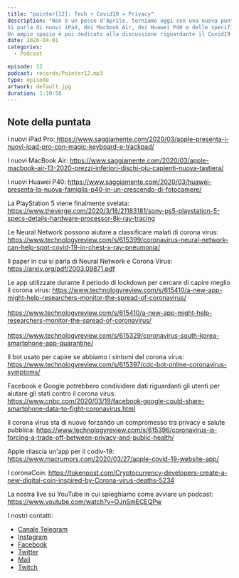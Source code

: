 ```yaml
---
title: "pointer[12]: Tech + Covid19 = Privacy"
description: "Non è un pesce d'Aprile, torniamo oggi con una nuova puntata registrata durante il periodo di lockdown forzato. <br>
Si parla di nuovi iPad, dei Macbook Air, dei Huawei P40 e delle specifiche tecniche della PlayStation 5. <br>
Un ampio spazio è poi dedicato alla discussione riguardante il Covid19 e il modo in cui la tecnologia può essere utile per sconfiggere questo virus."
date: 2020-04-01
categories:
  - Podcast

episode: 12
podcast: records/Pointer12.mp3
type: episode
artwork: default.jpg
duration: 1:10:58
---
```


## Note della puntata

<!-- wp:paragraph -->
<p>I nuovi iPad Pro:<a href="https://www.saggiamente.com/2020/03/apple-presenta-i-nuovi-ipad-pro-con-magic-keyboard-e-trackpad/"> https://www.saggiamente.com/2020/03/apple-presenta-i-nuovi-ipad-pro-con-magic-keyboard-e-trackpad/</a></p>
<!-- /wp:paragraph -->

<!-- wp:paragraph -->
<p>I nuovi MacBook Air: <a href="https://www.saggiamente.com/2020/03/apple-macbook-air-13-2020-prezzi-inferiori-dischi-piu-capienti-nuova-tastiera/">https://www.saggiamente.com/2020/03/apple-macbook-air-13-2020-prezzi-inferiori-dischi-piu-capienti-nuova-tastiera/</a></p>
<!-- /wp:paragraph -->

<!-- wp:paragraph -->
<p>I nuovi Huawei P40: <a href="https://www.saggiamente.com/2020/03/huawei-presenta-la-nuova-famiglia-p40-in-un-crescendo-di-fotocamere/">https://www.saggiamente.com/2020/03/huawei-presenta-la-nuova-famiglia-p40-in-un-crescendo-di-fotocamere/</a></p>
<!-- /wp:paragraph -->

<!-- wp:paragraph -->
<p>La PlayStation 5 viene finalmente svelata: <a href="https://www.theverge.com/2020/3/18/21183181/sony-ps5-playstation-5-specs-details-hardware-processor-8k-ray-tracing">https://www.theverge.com/2020/3/18/21183181/sony-ps5-playstation-5-specs-details-hardware-processor-8k-ray-tracing</a></p>
<!-- /wp:paragraph -->

<!-- wp:paragraph -->
<p>Le Neural Network possono aiutare a classificare malati di corona virus: <a href="https://www.technologyreview.com/s/615399/coronavirus-neural-network-can-help-spot-covid-19-in-chest-x-ray-pneumonia/">https://www.technologyreview.com/s/615399/coronavirus-neural-network-can-help-spot-covid-19-in-chest-x-ray-pneumonia/</a> </p>
<!-- /wp:paragraph -->

<!-- wp:paragraph -->
<p>Il paper in cui si parla di Neural Network e Corona Virus: <a href="https://arxiv.org/pdf/2003.09871.pdf">https://arxiv.org/pdf/2003.09871.pdf</a></p>
<!-- /wp:paragraph -->

<!-- wp:paragraph -->
<p>Le app utilizzate durante il periodo di lockdown per cercare di capire meglio il corona virus: <a href="https://www.technologyreview.com/s/615410/a-new-app-might-help-researchers-monitor-the-spread-of-coronavirus/">https://www.technologyreview.com/s/615410/a-new-app-might-help-researchers-monitor-the-spread-of-coronavirus/</a><br><br><a href="https://www.technologyreview.com/s/615410/a-new-app-might-help-researchers-monitor-the-spread-of-coronavirus/">https://www.technologyreview.com/s/615410/a-new-app-might-help-researchers-monitor-the-spread-of-coronavirus/</a><br><br><a href="https://www.technologyreview.com/s/615329/coronavirus-south-korea-smartphone-app-quarantine/">https://www.technologyreview.com/s/615329/coronavirus-south-korea-smartphone-app-quarantine/</a><br></p>
<!-- /wp:paragraph -->

<!-- wp:paragraph -->
<p>Il bot usato per capire se abbiamo i sintomi del corona virus: <a href="https://www.technologyreview.com/s/615397/cdc-bot-online-coronavirus-symptoms/">https://www.technologyreview.com/s/615397/cdc-bot-online-coronavirus-symptoms/</a></p>
<!-- /wp:paragraph -->

<!-- wp:paragraph -->
<p>Facebook e Google potrebbero condividere dati riguardanti gli utenti per aiutare gli stati contro il corona virus: <a href="https://www.cnbc.com/2020/03/19/facebook-google-could-share-smartphone-data-to-fight-coronavirus.html">https://www.cnbc.com/2020/03/19/facebook-google-could-share-smartphone-data-to-fight-coronavirus.html</a></p>
<!-- /wp:paragraph -->

<!-- wp:paragraph -->
<p>Il corona virus sta di nuovo forzando un compromesso tra privacy e salute pubblica: <a href="https://www.technologyreview.com/s/615396/coronavirus-is-forcing-a-trade-off-between-privacy-and-public-health/">https://www.technologyreview.com/s/615396/coronavirus-is-forcing-a-trade-off-between-privacy-and-public-health/</a></p>
<!-- /wp:paragraph -->

<!-- wp:paragraph -->
<p>Apple rilascia un'app per il codiv-19: <a href="https://www.macrumors.com/2020/03/27/apple-covid-19-website-app/">https://www.macrumors.com/2020/03/27/apple-covid-19-website-app/</a></p>
<!-- /wp:paragraph -->

<!-- wp:paragraph -->
<p>I coronaCoin: <a href="https://tokenpost.com/Cryptocurrency-developers-create-a-new-digital-coin-inspired-by-Corona-virus-deaths-5234">https://tokenpost.com/Cryptocurrency-developers-create-a-new-digital-coin-inspired-by-Corona-virus-deaths-5234</a></p>
<!-- /wp:paragraph -->

<!-- wp:paragraph -->
<p>La nostra live su YouTube in cui spieghiamo come avviare un podcast: <a href="https://www.youtube.com/watch?v=OJnSmECEQPw">https://www.youtube.com/watch?v=OJnSmECEQPw</a></p>
<!-- /wp:paragraph -->

I nostri contatti:

- [Canale Telegram](https://t.me/PointerPodcast)
- [Instagram](https://www.instagram.com/pointerpodcast/)
- [Facebook](https://www.facebook.com/pointerPodcast/)
- [Twitter](https://twitter.com/PointerPodcast)
- [Mail](info@pointerpodcast.it)
- [Twitch](https://www.twitch.tv/pointerpodcast)

